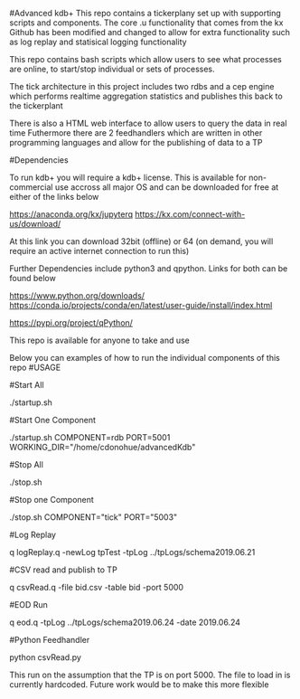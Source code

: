 #Advanced kdb+ 
This repo contains a tickerplany set up with supporting scripts and components. The core .u functionality that comes from the kx Github has been modified and changed to allow for extra functionality such as log replay and statisical logging functionality

This repo contains bash scripts which allow users to see what processes are online, to start/stop individual or sets of processes. 

The tick architecture in this project includes two rdbs and a cep engine which performs realtime aggregation statistics and publishes this back to the tickerplant

There is also a HTML web interface to allow users to query the data in real time
Futhermore there are 2 feedhandlers which are written in other programming languages and allow for the publishing of data to a TP

#Dependencies

To run kdb+ you will require a kdb+ license. This is available for non-commercial use accross all major OS and can be downloaded for free at either of the links below

https://anaconda.org/kx/jupyterq
https://kx.com/connect-with-us/download/

At this link you can download 32bit (offline) or 64 (on demand, you will require an active internet connection to run this)

Further Dependencies include python3 and qpython. Links for both can be found below 

https://www.python.org/downloads/
https://conda.io/projects/conda/en/latest/user-guide/install/index.html

https://pypi.org/project/qPython/

This repo is available for anyone to take and use

Below you can examples of how to run the individual components of this repo
#USAGE

#Start All

./startup.sh

#Start One Component

./startup.sh  COMPONENT=rdb PORT=5001 WORKING_DIR="/home/cdonohue/advancedKdb"

#Stop All

./stop.sh

#Stop one Component

./stop.sh COMPONENT="tick" PORT="5003"

#Log Replay

q logReplay.q -newLog tpTest -tpLog ../tpLogs/schema2019.06.21 

#CSV read and publish to TP

q csvRead.q -file bid.csv -table bid -port 5000

#EOD Run

q eod.q -tpLog ../tpLogs/schema2019.06.24 -date 2019.06.24

#Python Feedhandler

python csvRead.py 

This run on the assumption that the TP is on port 5000. The file to load in is currently hardcoded. Future work would be to make this more flexible

